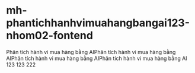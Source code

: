 # mh-phantichhanhvimuahangbangai123-nhom02-fontend
Phân tích hành vi mua hàng bằng AIPhân tích hành vi mua hàng bằng AIPhân tích hành vi mua hàng bằng AIPhân tích hành vi mua hàng bằng AI 123
123
222
